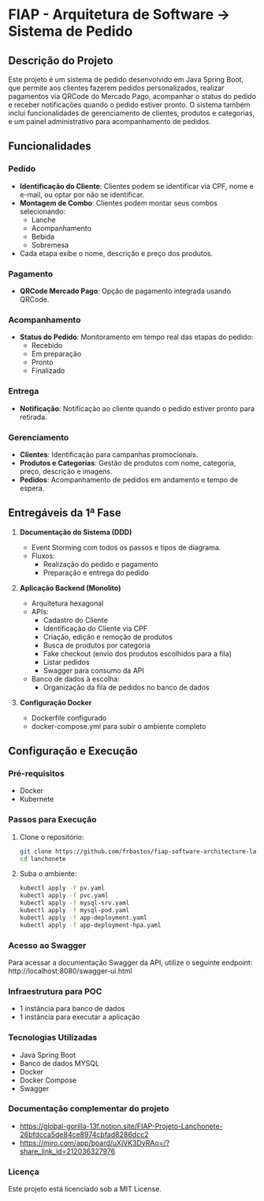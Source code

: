 # FIAP - Arquitetura de Software -> Sistema de Pedido

## Descrição do Projeto

Este projeto é um sistema de pedido desenvolvido em Java Spring Boot, que permite aos clientes fazerem pedidos personalizados, realizar pagamentos via QRCode do Mercado Pago, acompanhar o status do pedido e receber notificações quando o pedido estiver pronto. O sistema também inclui funcionalidades de gerenciamento de clientes, produtos e categorias, e um painel administrativo para acompanhamento de pedidos.

## Funcionalidades

### Pedido
- **Identificação do Cliente**: Clientes podem se identificar via CPF, nome e e-mail, ou optar por não se identificar.
- **Montagem de Combo**: Clientes podem montar seus combos selecionando:
  - Lanche
  - Acompanhamento
  - Bebida
  - Sobremesa
- Cada etapa exibe o nome, descrição e preço dos produtos.

### Pagamento
- **QRCode Mercado Pago**: Opção de pagamento integrada usando QRCode.

### Acompanhamento
- **Status do Pedido**: Monitoramento em tempo real das etapas do pedido:
  - Recebido
  - Em preparação
  - Pronto
  - Finalizado

### Entrega
- **Notificação**: Notificação ao cliente quando o pedido estiver pronto para retirada.

### Gerenciamento
- **Clientes**: Identificação para campanhas promocionais.
- **Produtos e Categorias**: Gestão de produtos com nome, categoria, preço, descrição e imagens.
- **Pedidos**: Acompanhamento de pedidos em andamento e tempo de espera.

## Entregáveis da 1ª Fase

1. **Documentação do Sistema (DDD)**
   - Event Storming com todos os passos e tipos de diagrama.
   - Fluxos:
     - Realização do pedido e pagamento
     - Preparação e entrega do pedido

2. **Aplicação Backend (Monolito)**
   - Arquitetura hexagonal
   - APIs:
     - Cadastro do Cliente
     - Identificação do Cliente via CPF
     - Criação, edição e remoção de produtos
     - Busca de produtos por categoria
     - Fake checkout (envio dos produtos escolhidos para a fila)
     - Listar pedidos
     - Swagger para consumo da API
   - Banco de dados à escolha:
     - Organização da fila de pedidos no banco de dados

3. **Configuração Docker**
   - Dockerfile configurado
   - docker-compose.yml para subir o ambiente completo

## Configuração e Execução

### Pré-requisitos
- Docker
- Kubernete

### Passos para Execução

1. Clone o repositório:
   ```bash
   git clone https://github.com/frbastos/fiap-software-architecture-lanchonete.git
   cd lanchonete

3. Suba o ambiente:
    ```bash
    kubectl apply -f pv.yaml
    kubectl apply -f pvc.yaml
    kubectl apply -f mysql-srv.yaml
    kubectl apply -f mysql-pod.yaml
    kubectl apply -f app-deployment.yaml
    kubectl apply -f app-deployment-hpa.yaml

### Acesso ao Swagger

Para acessar a documentação Swagger da API, utilize o seguinte endpoint:
http://localhost:8080/swagger-ui.html
    
### Infraestrutura para POC

- 1 instância para banco de dados
- 1 instância para executar a aplicação

### Tecnologias Utilizadas

- Java Spring Boot
- Banco de dados MYSQL
- Docker
- Docker Compose
- Swagger

### Documentação complementar do projeto

- https://global-gorilla-13f.notion.site/FIAP-Projeto-Lanchonete-26bfdcca5de84ce8974cbfad8286dcc2
- https://miro.com/app/board/uXjVK3DvRAo=/?share_link_id=212036327976

### Licença

Este projeto está licenciado sob a MIT License.






